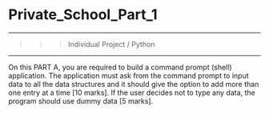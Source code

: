 # Private_School_Part_1
---
>>> Individual Project / Python
---
On this PART A, you are required to build a command prompt (shell) application.
The application must ask from the command prompt to input data to all the data 
structures and it should give the option to add more than one entry at a time [10 
marks].
If the user decides not to type any data, the program should use dummy data [5 
marks].


